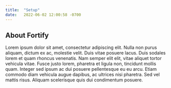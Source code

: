 ```yaml
---
title:  "Setup"
date:   2022-06-02 12:00:58 -0700
---
```

## About Fortify 

Lorem ipsum dolor sit amet, consectetur adipiscing elit. Nulla non purus aliquam, dictum ex ac, molestie velit. Duis vitae posuere lacus. Duis sodales lorem et quam rhoncus venenatis. Nam semper elit elit, vitae aliquet tortor vehicula vitae. Fusce justo lorem, pharetra et ligula non, tincidunt mollis quam. Integer sed ipsum ac dui posuere pellentesque eu eu arcu. Etiam commodo diam vehicula augue dapibus, ac ultrices nisi pharetra. Sed vel mattis risus. Aliquam scelerisque quis dui condimentum posuere.